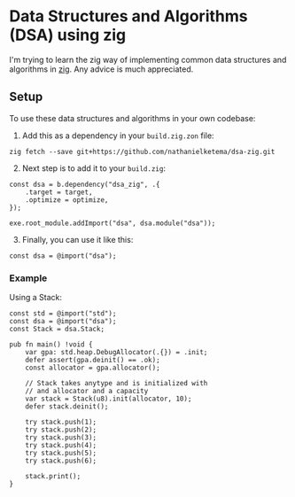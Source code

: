 # Data Structures and Algorithms (DSA) using zig

I'm trying to learn the zig way of implementing common data structures and
algorithms in [zig](https://github.com/ziglang/zig.git). Any advice is much 
appreciated.

## Setup

To use these data structures and algorithms in your own codebase:

1. Add this as a dependency in your `build.zig.zon` file:

```console
zig fetch --save git+https://github.com/nathanielketema/dsa-zig.git
```

2.  Next step is to add it to your `build.zig`:

```zig
const dsa = b.dependency("dsa_zig", .{
    .target = target,
    .optimize = optimize,
});

exe.root_module.addImport("dsa", dsa.module("dsa"));
```

3. Finally, you can use it like this:

```zig
const dsa = @import("dsa");
```

### Example

Using a Stack:

```zig
const std = @import("std");
const dsa = @import("dsa");
const Stack = dsa.Stack;

pub fn main() !void {
    var gpa: std.heap.DebugAllocator(.{}) = .init;
    defer assert(gpa.deinit() == .ok);
    const allocator = gpa.allocator();

    // Stack takes anytype and is initialized with
    // and allocator and a capacity
    var stack = Stack(u8).init(allocator, 10);
    defer stack.deinit();

    try stack.push(1);
    try stack.push(2);
    try stack.push(3);
    try stack.push(4);
    try stack.push(5);
    try stack.push(6);

    stack.print();
}
```
